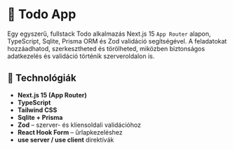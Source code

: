 # 📝 Todo App

Egy egyszerű, fullstack Todo alkalmazás Next.js 15 `App Router` alapon, TypeScript, Sqlite, Prisma ORM és Zod validáció segítségével. A feladatokat hozzáadhatod, szerkesztheted és törölheted, miközben biztonságos adatkezelés és validáció történik szerveroldalon is.

## 🚀 Technológiák

- **Next.js 15 (App Router)**
- **TypeScript**
- **Tailwind CSS**
- **Sqlite + Prisma**
- **Zod** – szerver- és kliensoldali validációhoz
- **React Hook Form** – űrlapkezeléshez
- **use server / use client** direktívák
